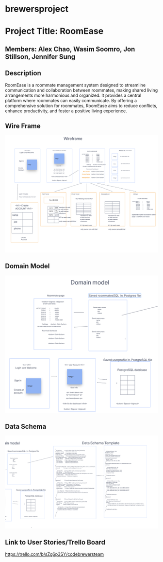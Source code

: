 # brewersproject

# Project Title: RoomEase

## Members: Alex Chao, Wasim Soomro, Jon Stillson, Jennifer Sung

## Description
RoomEase is a roommate management system designed to streamline communication and collaboration between roommates, making shared living arrangements more harmonious and organized. It provides a central platform where roommates can easily communicate. By offering a comprehensive solution for roommates, RoomEase aims to reduce conflicts, enhance productivity, and foster a positive living experience.


## Wire Frame

![Wireframe](./prepimg/wireframe.png)

## Domain Model

![domain model](./prepimg/domainmodel.png)


## Data Schema

![data schema](./prepimg/dataschema.png)


## Link to User Stories/Trello Board
https://trello.com/b/sZg6p3SY/codebrewersteam
